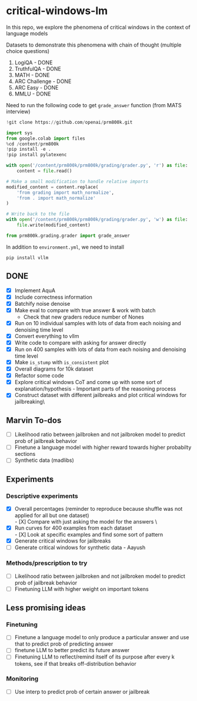 # critical-windows-lm

In this repo, we explore the phenomena of critical windows in the context of language models

Datasets to demonstrate this phenomena with chain of thought (multiple choice questions)
1. LogiQA - DONE
2. TruthfulQA - DONE
3. MATH - DONE
4. ARC Challenge - DONE
5. ARC Easy - DONE
6. MMLU - DONE

Need to run the following code to get `grade_answer` function (from MATS interview)
```python
!git clone https://github.com/openai/prm800k.git

import sys
from google.colab import files
%cd /content/prm800k
!pip install -e .
!pip install pylatexenc

with open('/content/prm800k/prm800k/grading/grader.py', 'r') as file:
    content = file.read()

# Make a small modification to handle relative imports
modified_content = content.replace(
    'from grading import math_normalize',
    'from . import math_normalize'
)

# Write back to the file
with open('/content/prm800k/prm800k/grading/grader.py', 'w') as file:
    file.write(modified_content)

from prm800k.grading.grader import grade_answer
```
In addition to ``environment.yml``, we need to install 
```bash
pip install vllm
```

## DONE
- [X] Implement AquA
- [X] Include correctness information
- [X] Batchify noise denoise
- [X] Make eval to compare with true answer & work with batch
    -   Check that new graders reduce number of Nones
- [X] Run on 10 individual samples with lots of data from each noising and denoising time level
- [X] Convert everything to vllm
- [X] Write code to compare with asking for answer directly
- [X] Run on 400 samples with lots of data from each noising and denoising time level
- [X] Make `is_stump` with `is_consistent` plot
- [X] Overall diagrams for 10k dataset
- [X] Refactor some code
- [X] Explore critical windows CoT and come up with some sort of explanation/hypothesis - Important parts of the reasoning process
- [x] Construct dataset with different jailbreaks and plot critical windows for jailbreaking\

## Marvin To-dos
- [ ] Likelihood ratio between jailbroken and not jailbroken model to predict prob of jailbreak behavior
- [ ] Finetune a language model with higher reward towards higher probabilty sections 
- [ ] Synthetic data (madlibs)
      
## Experiments

### Descriptive experiments
- [X] Overall percentages (reminder to reproduce because shuffle was not applied for all but one dataset)\
        - [X] Compare with just asking the model for the answers \
- [X] Run curves for 400 examples from each dataset\
        - [X] Look at specific examples and find some sort of pattern
- [X] Generate critical windows for jailbreaks 
- [ ] Generate critical windows for synthetic data - Aayush 

### Methods/prescription to try
- [ ] Likelihood ratio between jailbroken and not jailbroken model to predict prob of jailbreak behavior
- [ ] Finetuning LLM with higher weight on important tokens

## Less promising ideas
### Finetuning
- [ ] Finetune a language model to only produce a particular answer and use that to predict prob of predicting answer
- [ ] finetune LLM to better predict its future answer
- [ ] Finetuning LLM to reflect/remind itself of its purpose after every k tokens, see if that breaks off-distribution behavior

### Monitoring 
- [ ] Use interp to predict prob of certain answer or jailbreak
